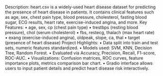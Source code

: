 Description: heart.csv is a widely-used heart disease dataset for predicting the presence of heart disease in patients. It contains clinical features such as age, sex, chest pain type, blood pressure, cholesterol, fasting blood sugar, ECG results, heart rate, exercise-induced angina, and more.
Key Features:
	•	age, sex, cp (chest pain type)
	•	trestbps (resting blood pressure), chol (serum cholesterol)
	•	fbs, restecg, thalach (max heart rate)
	•	exang (exercise-induced angina), oldpeak, slope, ca, thal
	•	target (presence of heart disease)
Project Highlights:
	•	Data split into train and test sets, numeric features standardized.
	•	Models used: SVM, KNN, Decision Tree, Random Forest.
	•	Evaluated via Accuracy, Precision, Recall, F1-score, ROC-AUC.
	•	Visualizations: Confusion matrices, ROC curves, feature importance plots, metrics comparison bar chart.
	•	Gradio interface allows users to input patient details and predict heart disease risk interactively.

